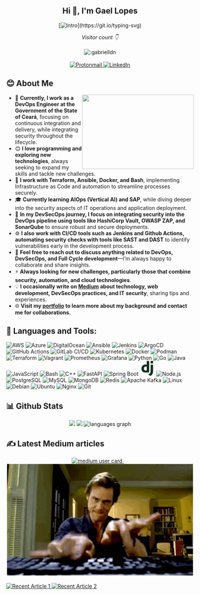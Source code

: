 <h2 align="center"> Hi 👋, I'm Gael Lopes</h2>

<div align ="center">  
  
[![Intro](https://readme-typing-svg.demolab.com?font=Source+Code+Pro&duration=4000&pause=1000&color=FFFFFF&center=true&vCenter=true&random=false&width=435&lines=I+am+a+DevOps+Engineer!!!;I+%E2%9D%A4%EF%B8%8F+Open+Source!!!)](https://git.io/typing-svg)
</div>

<div align ="center">
 <em> Visitor count 👇</em>
  <br>
  <br>
  <img src="http://anime-page-counter.glitch.me/get/@:gabrielldn" alt=":gabrielldn"/>
</div>
<br>
<div align ="center">
  <a href="mailto:gaellopes@protonmail.com">
    <img src="https://img.shields.io/badge/ProtonMail-8B89CC?style=for-the-badge&logo=protonmail&logoColor=white" alt="Protonmail"/>
  </a>
  <a href="https://www.linkedin.com/in/gael-lopes/">
    <img src="https://img.shields.io/badge/linkedin-%230077B5.svg?style=for-the-badge&logo=linkedin&logoColor=white" alt="LinkedIn"/>
  </a>
</div>

<!--<div align="center">
  <a href="https://www.buymeacoffee.com/gabrielldn" target="_blank"><img src="https://cdn.buymeacoffee.com/buttons/v2/default-yellow.png" alt="Buy Me A Coffee" style="height: 60px !important;width: 217px !important;"></a>
</div>
-->

## 😊 About Me

<img src ="https://user-images.githubusercontent.com/74038190/225813708-98b745f2-7d22-48cf-9150-083f1b00d6c9.gif" align = right height = 200 width = 300/>

- 🔭 **Currently, I work as a DevOps Engineer at the Government of the State of Ceará**, focusing on continuous integration and delivery, while integrating security throughout the lifecycle.  
- 😊 **I love programming and exploring new technologies**, always seeking to expand my skills and tackle new challenges.  
- 🌱 **I work with Terraform, Ansible, Docker, and Bash**, implementing Infrastructure as Code and automation to streamline processes securely.  
- 🎓 **Currently learning AIOps (Vertical AI) and SAP**, while diving deeper into the security aspects of IT operations and application deployment.  
- 🔐 **In my DevSecOps journey, I focus on integrating security into the DevOps pipeline using tools like HashiCorp Vault, OWASP ZAP, and SonarQube** to ensure robust and secure deployments.  
- ⚙️ **I also work with CI/CD tools such as Jenkins and Github Actions, automating security checks with tools like SAST and DAST** to identify vulnerabilities early in the development process.
- 💬 **Feel free to reach out to discuss anything related to DevOps, DevSecOps, and Full Cycle development**—I’m always happy to collaborate and share insights.  
- ⚡ **Always looking for new challenges, particularly those that combine security, automation, and cloud technologies**.  
- 💡 **I occasionally write on [Medium](https://medium.com/@gabrielldn) about technology, web development, DevSecOps practices, and IT security**, sharing tips and experiences.  
- 🌐 **Visit my [portfolio](https://gabriellopes.cloud/) to learn more about my background and contact me for collaborations.**


## 🔨 Languages and Tools:

<div>
  <img src="https://cdn.jsdelivr.net/gh/devicons/devicon/icons/amazonwebservices/amazonwebservices-original-wordmark.svg" alt="AWS" width="40" height="40"/> 
  <img src="https://cdn.jsdelivr.net/gh/devicons/devicon/icons/azure/azure-original.svg" alt="Azure" width="40" height="40"/> 
  <img src="https://cdn.jsdelivr.net/gh/devicons/devicon/icons/digitalocean/digitalocean-original.svg" alt="DigitalOcean" width="40" height="40"/>
  <img src="https://cdn.jsdelivr.net/gh/devicons/devicon/icons/ansible/ansible-original.svg" alt="Ansible" width="40" height="40"/> 
  <img src="https://cdn.jsdelivr.net/gh/devicons/devicon/icons/jenkins/jenkins-original.svg" alt="Jenkins" width="40" height="40"/> 
  <img src="https://cdn.jsdelivr.net/gh/devicons/devicon/icons/argocd/argocd-original.svg" alt="ArgoCD" width="40" height="40"/> 
  <img src="https://cdn.jsdelivr.net/gh/devicons/devicon/icons/github/github-original.svg" alt="GitHub Actions" width="40" height="40"/> 
  <img src="https://cdn.jsdelivr.net/gh/devicons/devicon/icons/gitlab/gitlab-original.svg" alt="GitLab CI/CD" width="40" height="40"/>
  <img src="https://cdn.jsdelivr.net/gh/devicons/devicon/icons/kubernetes/kubernetes-plain.svg" alt="Kubernetes" width="40" height="40"/> 
  <img src="https://cdn.jsdelivr.net/gh/devicons/devicon/icons/docker/docker-original.svg" alt="Docker" width="40" height="40"/> 
  <img src="https://cdn.jsdelivr.net/gh/devicons/devicon/icons/podman/podman-original.svg" alt="Podman" width="40" height="40"/> 
  <img src="https://cdn.jsdelivr.net/gh/devicons/devicon/icons/terraform/terraform-original.svg" alt="Terraform" width="40" height="40"/> 
  <img src="https://cdn.jsdelivr.net/gh/devicons/devicon/icons/vagrant/vagrant-original.svg" alt="Vagrant" width="40" height="40"/>
  <img src="https://cdn.jsdelivr.net/gh/devicons/devicon/icons/prometheus/prometheus-original.svg" alt="Prometheus" width="40" height="40"/> 
  <img src="https://cdn.jsdelivr.net/gh/devicons/devicon/icons/grafana/grafana-original.svg" alt="Grafana" width="40" height="40"/>
  <img src="https://cdn.jsdelivr.net/gh/devicons/devicon/icons/python/python-original.svg" alt="Python" width="40" height="40"/> 
  <img src="https://cdn.jsdelivr.net/gh/devicons/devicon/icons/go/go-original.svg" alt="Go" width="40" height="40"/> 
  <img src="https://cdn.jsdelivr.net/gh/devicons/devicon/icons/java/java-original.svg" alt="Java" width="40" height="40"/> 
  <img src="https://cdn.jsdelivr.net/gh/devicons/devicon/icons/javascript/javascript-original.svg" alt="JavaScript" width="40" height="40"/> 
  <img src="https://cdn.jsdelivr.net/gh/devicons/devicon/icons/bash/bash-original.svg" alt="Bash" width="40" height="40"/> 
  <img src="https://cdn.jsdelivr.net/gh/devicons/devicon/icons/cplusplus/cplusplus-original.svg" alt="C++" width="40" height="40"/> 
  <img src="https://cdn.jsdelivr.net/gh/devicons/devicon/icons/fastapi/fastapi-original.svg" alt="FastAPI" width="40" height="40"/> 
  <img src="https://cdn.jsdelivr.net/gh/devicons/devicon/icons/spring/spring-original.svg" alt="Spring Boot" width="40" height="40"/> 
  <img src="https://raw.githubusercontent.com/devicons/devicon/6910f0503efdd315c8f9b858234310c06e04d9c0/icons/django/django-plain.svg" alt="Django" width="40" height="40"/> 
  <img src="https://cdn.jsdelivr.net/gh/devicons/devicon/icons/nodejs/nodejs-original.svg" alt="Node.js" width="40" height="40"/> 
  <img src="https://cdn.jsdelivr.net/gh/devicons/devicon/icons/postgresql/postgresql-original.svg" alt="PostgreSQL" width="40" height="40"/> 
  <img src="https://cdn.jsdelivr.net/gh/devicons/devicon/icons/mysql/mysql-original.svg" alt="MySQL" width="40" height="40"/> 
  <img src="https://cdn.jsdelivr.net/gh/devicons/devicon/icons/mongodb/mongodb-original.svg" alt="MongoDB" width="40" height="40"/> 
  <img src="https://cdn.jsdelivr.net/gh/devicons/devicon/icons/redis/redis-original.svg" alt="Redis" width="40" height="40"/> 
  <img src="https://cdn.jsdelivr.net/gh/devicons/devicon/icons/apachekafka/apachekafka-original.svg" alt="Apache Kafka" width="40" height="40"/>
  <img src="https://cdn.jsdelivr.net/gh/devicons/devicon/icons/linux/linux-original.svg" alt="Linux" width="40" height="40"/> 
  <img src="https://cdn.jsdelivr.net/gh/devicons/devicon/icons/debian/debian-original.svg" alt="Debian" width="40" height="40"/> 
  <img src="https://cdn.jsdelivr.net/gh/devicons/devicon/icons/ubuntu/ubuntu-plain.svg" alt="Ubuntu" width="40" height="40"/> 
  <img src="https://cdn.jsdelivr.net/gh/devicons/devicon/icons/nginx/nginx-original.svg" alt="Nginx" width="40" height="40"/> 
  <img src="https://cdn.jsdelivr.net/gh/devicons/devicon/icons/git/git-original.svg" alt="Git" width="40" height="40"/>

</div>

## 📊 Github Stats

<div name ="stats" align="center">
  <img src ="http://github-profile-summary-cards.vercel.app/api/cards/profile-details?username=gabrielldn&theme=radical"/>
  <img src ="http://github-profile-summary-cards.vercel.app/api/cards/stats?username=gabrielldn&theme=radical"/>
  <img src="https://github-readme-stats.vercel.app/api/top-langs?username=gabrielldn&locale=en&hide_title=false&layout=compact&card_width=320&langs_count=10&theme=radical&hide_border=true&order=2" height="200" alt="languages graph"  />
</div>


## ✍️ Latest Medium articles
<div align="center">
    <a target="_blank" href="https://medium.com/@gabrielldn">
        <img src="https://medium-writer-card.vercel.app/api/medium/user/index?name=gabrielldn" alt="medium user card">
    </a>
    &nbsp;&nbsp;&nbsp;
    <img src="https://github.com/gabrielldn/gabrielldn/blob/main/assets/749f.gif" height="300">
</div>
<br>

<div name = "medium" align ="left">
  <a target="_blank" href="https://github-readme-medium-recent-article-plugin.vercel.app/medium/@araji/0"><img src="https://github-readme-medium-recent-article-plugin.vercel.app/medium/@araji/0" alt="Recent Article 1">    
  <a target="_blank" href="https://github-readme-medium-recent-article-plugin.vercel.app/medium/@araji/1"><img src="https://github-readme-medium-recent-article-plugin.vercel.app/medium/@araji/1" alt="Recent Article 2"> 
</div>

<!-- ## 🏆 Github Trophies

[![trophy](https://github-profile-trophy.vercel.app/?username=gabrielldn&theme=radical&title=MultiLanguage,Commits,Repositories,PullRequest)](https://github.com/gabrielldn/github-profile-trophy) -->

<!-- ## 🥽 3-D Contribution graph

<img src="https://github.com/gabrielldn/gabrielldn/blob/main/profile-3d-contrib/profile-night-rainbow.svg"/> -->

<!-- - ## :octocat: Github Unwrapped 2023 (Click to see the full 🎥)
<div align="center">
   <a href="https://vimeo.com/897888293">
    <img src="https://github.com/gabrielldn/gabrielldn/blob/main/assets/unwrapped.gif" alt="unwrapped 2023" height="500" width="400">
  </a>
</div> -->




